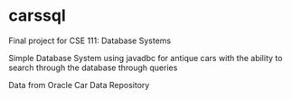 # carssql
Final project for CSE 111: Database Systems

Simple Database System using javadbc for antique cars with the ability to search through the database through queries

Data from Oracle Car Data Repository
